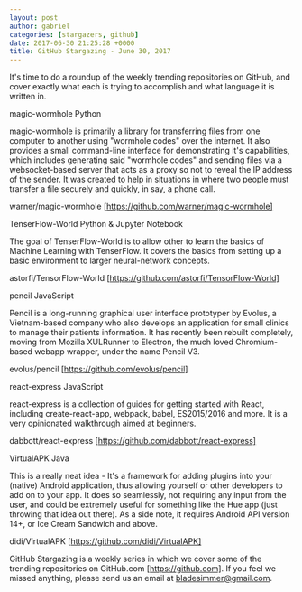 ```yaml
---
layout: post
author: gabriel
categories: [stargazers, github]
date: 2017-06-30 21:25:28 +0000
title: GitHub Stargazing - June 30, 2017
---
```


It's time to do a roundup of the weekly trending repositories on GitHub, and
cover exactly what each is trying to accomplish and what language it is written
in.

magic-wormhole  Python

magic-wormhole is primarily a library for transferring files from one computer
to another using "wormhole codes" over the internet. It also provides a small
command-line interface for demonstrating it's capabilities, which includes
generating said "wormhole codes" and sending files via a websocket-based server
that acts as a proxy so not to reveal the IP address of the sender. It was
created to help in situations in where two people must transfer a file securely
and quickly, in say, a phone call.

warner/magic-wormhole [https://github.com/warner/magic-wormhole]

TenserFlow-World  Python & Jupyter Notebook

The goal of TenserFlow-World is to allow other to learn the basics of Machine
Learning with TenserFlow. It covers the basics from setting up a basic
environment to larger neural-network concepts.

astorfi/TensorFlow-World [https://github.com/astorfi/TensorFlow-World]

pencil  JavaScript

Pencil is a long-running graphical user interface prototyper by Evolus, a
Vietnam-based company who also develops an application for small clinics to
manage their patients information. It has recently been rebuilt completely,
moving from Mozilla XULRunner to Electron, the much loved Chromium-based webapp
wrapper, under the name Pencil V3.

evolus/pencil [https://github.com/evolus/pencil]

react-express  JavaScript

react-express is a collection of guides for getting started with React,
including create-react-app, webpack, babel, ES2015/2016 and more. It is a very
opinionated walkthrough aimed at beginners.

dabbott/react-express [https://github.com/dabbott/react-express]

VirtualAPK  Java

This is a really neat idea - It's a framework for adding plugins into your
(native) Android application, thus allowing yourself or other developers to add
on to your app. It does so seamlessly, not requiring any input from the user,
and could be extremely useful for something like the Hue app (just throwing that
idea out there). As a side note, it requires Android API version 14+, or Ice
Cream Sandwich and above.

didi/VirtualAPK [https://github.com/didi/VirtualAPK]

GitHub Stargazing is a weekly series in which we cover some of the trending
repositories on GitHub.com [https://github.com]. If you feel we missed anything,
please send us an email at bladesimmer@gmail.com.
